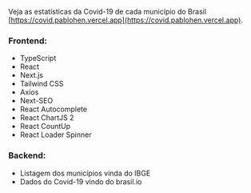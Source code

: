 Veja as estatísticas da Covid-19 de cada município do Brasil [https://covid.pablohen.vercel.app](https://covid.pablohen.vercel.app).

### Frontend:
- TypeScript
- React
- Next.js
- Tailwind CSS
- Axios
- Next-SEO
- React Autocomplete
- React ChartJS 2
- React CountUp
- React Loader Spinner

### Backend:
- Listagem dos municípios vinda do IBGE
- Dados do Covid-19 vindo do brasil.io
